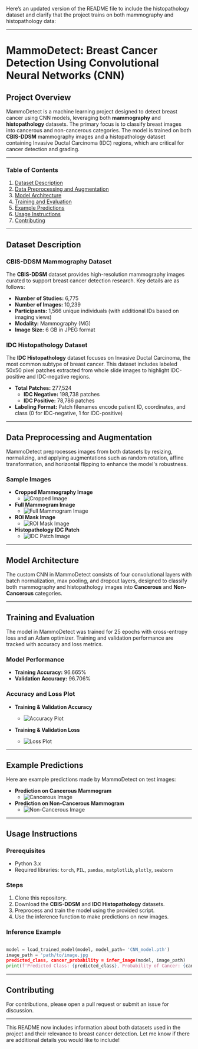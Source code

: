 Here’s an updated version of the README file to include the histopathology dataset and clarify that the project trains on both mammography and histopathology data:

---

# MammoDetect: Breast Cancer Detection Using Convolutional Neural Networks (CNN)

## Project Overview

MammoDetect is a machine learning project designed to detect breast cancer using CNN models, leveraging both **mammography** and **histopathology** datasets. The primary focus is to classify breast images into cancerous and non-cancerous categories. The model is trained on both **CBIS-DDSM** mammography images and a histopathology dataset containing Invasive Ductal Carcinoma (IDC) regions, which are critical for cancer detection and grading.

---

### Table of Contents

1. [Dataset Description](#dataset-description)
2. [Data Preprocessing and Augmentation](#data-preprocessing-and-augmentation)
3. [Model Architecture](#model-architecture)
4. [Training and Evaluation](#training-and-evaluation)
5. [Example Predictions](#example-predictions)
6. [Usage Instructions](#usage-instructions)
7. [Contributing](#contributing)

---

## Dataset Description

### CBIS-DDSM Mammography Dataset

The **CBIS-DDSM** dataset provides high-resolution mammography images curated to support breast cancer detection research. Key details are as follows:

- **Number of Studies:** 6,775
- **Number of Images:** 10,239
- **Participants:** 1,566 unique individuals (with additional IDs based on imaging views)
- **Modality:** Mammography (MG)
- **Image Size:** 6 GB in JPEG format

### IDC Histopathology Dataset

The **IDC Histopathology** dataset focuses on Invasive Ductal Carcinoma, the most common subtype of breast cancer. This dataset includes labeled 50x50 pixel patches extracted from whole slide images to highlight IDC-positive and IDC-negative regions. 

- **Total Patches:** 277,524
  - **IDC Negative:** 198,738 patches
  - **IDC Positive:** 78,786 patches
- **Labeling Format:** Patch filenames encode patient ID, coordinates, and class (0 for IDC-negative, 1 for IDC-positive)

---

## Data Preprocessing and Augmentation

MammoDetect preprocesses images from both datasets by resizing, normalizing, and applying augmentations such as random rotation, affine transformation, and horizontal flipping to enhance the model's robustness.

### Sample Images

- **Cropped Mammography Image**
  - ![Cropped Image](images/sample_cropped.png)
- **Full Mammogram Image**
  - ![Full Mammogram Image](images/sample_full_mammogram.png)
- **ROI Mask Image**
  - ![ROI Mask Image](images/sample_roi_mask.png)
- **Histopathology IDC Patch**
  - ![IDC Patch Image](images/histo.png)

---

## Model Architecture

The custom CNN in MammoDetect consists of four convolutional layers with batch normalization, max pooling, and dropout layers, designed to classify both mammography and histopathology images into **Cancerous** and **Non-Cancerous** categories.

---

## Training and Evaluation

The model in MammoDetect was trained for 25 epochs with cross-entropy loss and an Adam optimizer. Training and validation performance are tracked with accuracy and loss metrics.

### Model Performance

- **Training Accuracy:** 96.665%
- **Validation Accuracy:** 96.706%

### Accuracy and Loss Plot

- **Training & Validation Accuracy**
  - ![Accuracy Plot](images/accuracy_plot.png)
  
- **Training & Validation Loss**
  - ![Loss Plot](images/loss_plot.png)

---

## Example Predictions

Here are example predictions made by MammoDetect on test images:

- **Prediction on Cancerous Mammogram**
  - ![Cancerous Image](images/can.png)
- **Prediction on Non-Cancerous Mammogram**
  - ![Non-Cancerous Image](images/non-can.png)

---

## Usage Instructions

### Prerequisites

- Python 3.x
- Required libraries: `torch`, `PIL`, `pandas`, `matplotlib`, `plotly`, `seaborn`

### Steps

1. Clone this repository.
2. Download the **CBIS-DDSM** and **IDC Histopathology** datasets.
3. Preprocess and train the model using the provided script.
4. Use the inference function to make predictions on new images.

### Inference Example

```python

model = load_trained_model(model, model_path= 'CNN_model.pth')
image_path = 'path/to/image.jpg
predicted_class, cancer_probability = infer_image(model, image_path)
print(f'Predicted Class: {predicted_class}, Probability of Cancer: {cancer_probability:.4f}')

```

---

## Contributing

For contributions, please open a pull request or submit an issue for discussion.

---

This README now includes information about both datasets used in the project and their relevance to breast cancer detection. Let me know if there are additional details you would like to include!